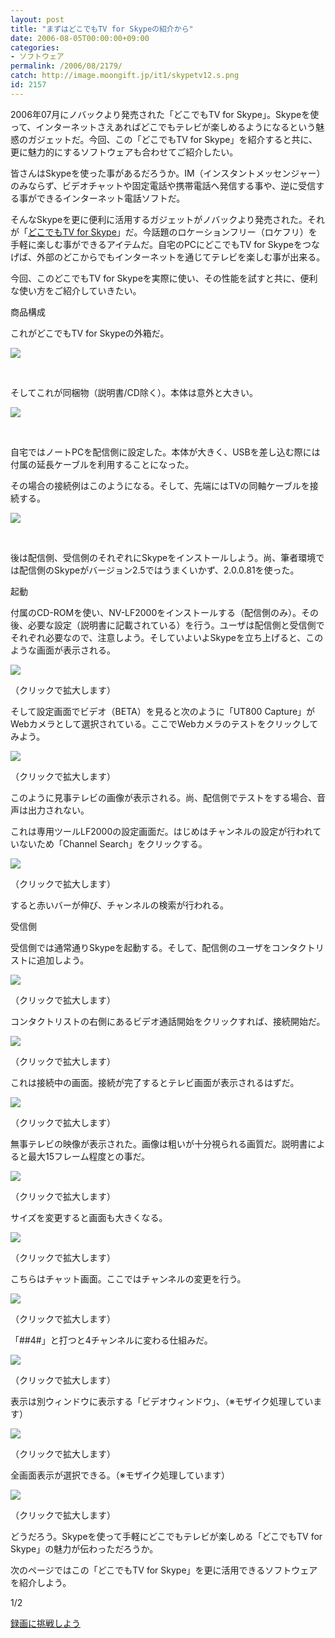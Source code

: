 ```yaml
---
layout: post
title: "まずはどこでもTV for Skypeの紹介から"
date: 2006-08-05T00:00:00+09:00
categories:
- ソフトウェア
permalink: /2006/08/2179/
catch: http://image.moongift.jp/it1/skypetv12.s.png
id: 2157
---
```

2006年07月にノバックより発売された「どこでもTV for Skype」。Skypeを使って、インターネットさえあればどこでもテレビが楽しめるようになるという魅惑のガジェットだ。今回、この「どこでもTV for Skype」を紹介すると共に、更に魅力的にするソフトウェアも合わせてご紹介したい。

  
<!--more-->  

皆さんはSkypeを使った事があるだろうか。IM（インスタントメッセンジャー）のみならず、ビデオチャットや固定電話や携帯電話へ発信する事や、逆に受信する事ができるインターネット電話ソフトだ。
  

そんなSkypeを更に便利に活用するガジェットがノバックより発売された。それが「[どこでもTV for Skype](http://www.amazon.co.jp/exec/obidos/redirect?link_code=as2&path=ASIN/B000GPILQY&tag=moongift-22&camp=247&creative=1211)」だ。今話題のロケーションフリー（ロケフリ）を手軽に楽しむ事ができるアイテムだ。自宅のPCにどこでもTV for Skypeをつなげば、外部のどこからでもインターネットを通じてテレビを楽しむ事が出来る。
  

今回、このどこでもTV for Skypeを実際に使い、その性能を試すと共に、便利な使い方をご紹介していきたい。
  

商品構成
  

これがどこでもTV for Skypeの外箱だ。
  

 ![](http://image.moongift.jp/it1/skypetv9.jpg)
  

&nbsp;
  

そしてこれが同梱物（説明書/CD除く）。本体は意外と大きい。
  

 ![](http://image.moongift.jp/it1/skypetv10.jpg)
  

&nbsp;
  

自宅ではノートPCを配信側に設定した。本体が大きく、USBを差し込む際には付属の延長ケーブルを利用することになった。
  

その場合の接続例はこのようになる。そして、先端にはTVの同軸ケーブルを接続する。
  

 ![](http://image.moongift.jp/it1/skypetv11.jpg)
  

&nbsp;
  

後は配信側、受信側のそれぞれにSkypeをインストールしよう。尚、筆者環境では配信側のSkypeがバージョン2.5ではうまくいかず、2.0.0.81を使った。
  

起動
  

付属のCD-ROMを使い、NV-LF2000をインストールする（配信側のみ）。その後、必要な設定（説明書に記載されている）を行う。ユーザは配信側と受信側でそれぞれ必要なので、注意しよう。そしていよいよSkypeを立ち上げると、このような画面が表示される。
  

[![](http://image.moongift.jp/it1/skypetv1.s.png)](http://image.moongift.jp/it1/skypetv1.png)  

（クリックで拡大します）
  

そして設定画面でビデオ（BETA）を見ると次のように「UT800 Capture」がWebカメラとして選択されている。ここでWebカメラのテストをクリックしてみよう。
  

[![](http://image.moongift.jp/it1/skypetv2.s.png)](http://image.moongift.jp/it1/skypetv2.png)  

（クリックで拡大します）
  

このように見事テレビの画像が表示される。尚、配信側でテストをする場合、音声は出力されない。
  

これは専用ツールLF2000の設定画面だ。はじめはチャンネルの設定が行われていないため「Channel Search」をクリックする。
  

[![](http://image.moongift.jp/it1/skypetv3.s.png)](http://image.moongift.jp/it1/skypetv3.png)  

（クリックで拡大します）
  

すると赤いバーが伸び、チャンネルの検索が行われる。
  

受信側
  

受信側では通常通りSkypeを起動する。そして、配信側のユーザをコンタクトリストに追加しよう。
  

[![](http://image.moongift.jp/it1/skypetv11.s.png)](http://image.moongift.jp/it1/skypetv11.png)  

（クリックで拡大します）
  

コンタクトリストの右側にあるビデオ通話開始をクリックすれば、接続開始だ。
  

[![](http://image.moongift.jp/it1/skypetv12.s.png)](http://image.moongift.jp/it1/skypetv12.png)  

（クリックで拡大します）
  

これは接続中の画面。接続が完了するとテレビ画面が表示されるはずだ。
  

[![](http://image.moongift.jp/it1/skypetv14.s.png)](http://image.moongift.jp/it1/skypetv14.png)  

（クリックで拡大します）
  

無事テレビの映像が表示された。画像は粗いが十分視られる画質だ。説明書によると最大15フレーム程度との事だ。
  

[![](http://image.moongift.jp/it1/skypetv15.s.png)](http://image.moongift.jp/it1/skypetv15.png)  

（クリックで拡大します）
  

サイズを変更すると画面も大きくなる。
  

[![](http://image.moongift.jp/it1/skypetv16.s.png)](http://image.moongift.jp/it1/skypetv16.png)  

（クリックで拡大します）
  

こちらはチャット画面。ここではチャンネルの変更を行う。
  

[![](http://image.moongift.jp/it1/skypetv17.s.png)](http://image.moongift.jp/it1/skypetv17.png)  

（クリックで拡大します）
  

「##4#」と打つと4チャンネルに変わる仕組みだ。
  

[![](http://image.moongift.jp/it1/skypetv18.s.png)](http://image.moongift.jp/it1/skypetv18.png)  

（クリックで拡大します）
  

表示は別ウィンドウに表示する「ビデオウィンドウ」、（※モザイク処理しています）
  

[![](http://image.moongift.jp/it1/skypetv8.s.png)](http://image.moongift.jp/it1/skypetv8.png)  

（クリックで拡大します）
  

全画面表示が選択できる。（※モザイク処理しています）
  

[![](http://image.moongift.jp/it1/skypetv6.s.png)](http://image.moongift.jp/it1/skypetv6.png)  

（クリックで拡大します）
  

どうだろう。Skypeを使って手軽にどこでもテレビが楽しめる「どこでもTV for Skype」の魅力が伝わっただろうか。
  

次のページではこの「どこでもTV for Skype」を更に活用できるソフトウェアを紹介しよう。
  

  

1/2

  

[録画に挑戦しよう](http://it.moongift.jp/i-2180.html)
  

